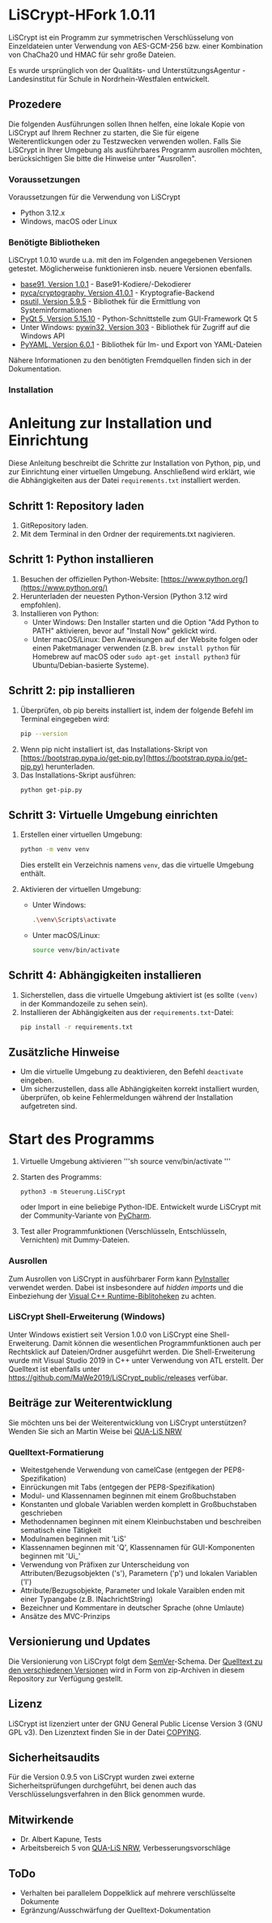 # LiSCrypt-HFork 1.0.11
LiSCrypt ist ein Programm zur symmetrischen Verschlüsselung von Einzeldateien unter Verwendung von AES-GCM-256 bzw. einer Kombination von ChaCha20 und HMAC für sehr große Dateien.

Es wurde ursprünglich von der Qualitäts- und UnterstützungsAgentur - Landesinstitut für Schule in Nordrhein-Westfalen entwickelt.

## Prozedere
Die folgenden Ausführungen sollen Ihnen helfen, eine lokale Kopie von LiSCrypt auf Ihrem Rechner zu starten, die Sie für eigene Weiterentlickungen oder zu Testzwecken verwenden wollen. Falls Sie LiSCrypt in Ihrer Umgebung als ausführbares Programm ausrollen möchten, berücksichtigen Sie bitte die Hinweise unter "Ausrollen".

### Voraussetzungen
Voraussetzungen für die Verwendung von LiSCrypt

* Python 3.12.x
* Windows, macOS oder Linux

### Benötigte Bibliotheken
LiSCrypt 1.0.10 wurde u.a. mit den im Folgenden angegebenen Versionen getestet. Möglicherweise funktionieren insb. neuere Versionen ebenfalls.

* [base91, Version 1.0.1](https://github.com/aberaud/base91-python) - Base91-Kodiere/-Dekodierer
* [pyca/cryptography, Version 41.0.1](https://cryptography.io/en/latest/) - Kryptografie-Backend
* [psutil, Version 5.9.5](https://psutil.readthedocs.io) - Bibliothek für die Ermittlung von Systeminformationen
* [PyQt 5, Version 5.15.10](https://riverbankcomputing.com/software/pyqt/intro) - Python-Schnittstelle zum GUI-Framework Qt 5
* Unter Windows: [pywin32, Version 303](https://github.com/mhammond/pywin32) - Bibliothek für Zugriff auf die Windows API
* [PyYAML, Version 6.0.1](https://pyyaml.org/) - Bibliothek für Im- und Export von YAML-Dateien

Nähere Informationen zu den benötigten Fremdquellen finden sich in der Dokumentation.

### Installation
# Anleitung zur Installation und Einrichtung

Diese Anleitung beschreibt die Schritte zur Installation von Python, pip, und zur Einrichtung einer virtuellen Umgebung. Anschließend wird erklärt, wie die Abhängigkeiten aus der Datei `requirements.txt` installiert werden.

## Schritt 1: Repository laden

1. GitRepository laden.
2. Mit dem Terminal in den Ordner der requirements.txt nagivieren.

## Schritt 1: Python installieren

1. Besuchen der offiziellen Python-Website: [https://www.python.org/](https://www.python.org/)
2. Herunterladen der neuesten Python-Version (Python 3.12 wird empfohlen).
3. Installieren von Python:
   - Unter Windows: Den Installer starten und die Option "Add Python to PATH" aktivieren, bevor auf "Install Now" geklickt wird.
   - Unter macOS/Linux: Den Anweisungen auf der Website folgen oder einen Paketmanager verwenden (z.B. `brew install python` für Homebrew auf macOS oder `sudo apt-get install python3` für Ubuntu/Debian-basierte Systeme).

## Schritt 2: pip installieren

1. Überprüfen, ob pip bereits installiert ist, indem der folgende Befehl im Terminal eingegeben wird:
   ```sh
   pip --version
   ```
2. Wenn pip nicht installiert ist, das Installations-Skript von [https://bootstrap.pypa.io/get-pip.py](https://bootstrap.pypa.io/get-pip.py) herunterladen.
3. Das Installations-Skript ausführen:
   ```sh
   python get-pip.py
   ```

## Schritt 3: Virtuelle Umgebung einrichten

1. Erstellen einer virtuellen Umgebung:
   ```sh
   python -m venv venv
   ```
   Dies erstellt ein Verzeichnis namens `venv`, das die virtuelle Umgebung enthält.

2. Aktivieren der virtuellen Umgebung:
   - Unter Windows:
     ```sh
     .\venv\Scripts\activate
     ```
   - Unter macOS/Linux:
     ```sh
     source venv/bin/activate
     ```

## Schritt 4: Abhängigkeiten installieren

1. Sicherstellen, dass die virtuelle Umgebung aktiviert ist (es sollte `(venv)` in der Kommandozeile zu sehen sein).
2. Installieren der Abhängigkeiten aus der `requirements.txt`-Datei:
   ```sh
   pip install -r requirements.txt
   ```

## Zusätzliche Hinweise

- Um die virtuelle Umgebung zu deaktivieren, den Befehl `deactivate` eingeben.
- Um sicherzustellen, dass alle Abhängigkeiten korrekt installiert wurden, überprüfen, ob keine Fehlermeldungen während der Installation aufgetreten sind.

# Start des Programms
1. Virtuelle Umgebung aktivieren
   '''sh
   source venv/bin/activate
   '''
   
2. Starten des Programms:
    ```
    python3 -m Steuerung.LiSCrypt
    ```
    oder Import in eine beliebige Python-IDE. Entwickelt wurde LiSCrypt mit der Community-Variante von [PyCharm](https://www.jetbrains.com/pycharm/download/).
    
3. Test aller Programmfunktionen (Verschlüsseln, Entschlüsseln, Vernichten) mit Dummy-Dateien.

### Ausrollen

Zum Ausrollen von LiSCrypt in ausführbarer Form kann [PyInstaller](https://www.pyinstaller.org/) verwendet werden. Dabei ist insbesondere auf *hidden imports* und die Einbeziehung der [Visual C++ Runtime-Biblitoheken](https://support.microsoft.com/de-de/help/2977003/the-latest-supported-visual-c-downloads) zu achten.

### LiSCrypt Shell-Erweiterung (Windows)

Unter Windows existiert seit Version 1.0.0 von LiSCrypt eine Shell-Erweiterung. Damit können die wesentlichen Programmfunktionen auch per Rechtsklick auf Dateien/Ordner ausgeführt werden. Die Shell-Erweiterung wurde mit Visual Studio 2019 in C++ unter Verwendung von ATL erstellt. Der Quelltext ist ebenfalls unter https://github.com/MaWe2019/LiSCrypt_public/releases verfübar.

## Beiträge zur Weiterentwicklung

Sie möchten uns bei der Weiterentwicklung von LiSCrypt unterstützen? Wenden Sie sich an Martin Weise bei [QUA-LiS NRW](https://www.qua-lis.nrw.de)

### Quelltext-Formatierung

* Weitestgehende Verwendung von camelCase (entgegen der PEP8-Spezifikation)
* Einrückungen mit Tabs (entgegen der PEP8-Spezifikation)
* Modul- und Klassennamen beginnen mit einem Großbuchstaben
* Konstanten und globale Variablen werden komplett in Großbuchstaben geschrieben
* Methodennamen beginnen mit einem Kleinbuchstaben und beschreiben sematisch eine Tätigkeit
* Modulnamen beginnen mit 'LiS'
* Klassennamen beginnen mit 'Q', Klassennamen für GUI-Komponenten beginnen mit 'Ui_'
* Verwendung von Präfixen zur Unterscheidung von Attributen/Bezugsobjekten ('s'), Parametern ('p') und lokalen Variablen ('l')
* Attribute/Bezugsobjekte, Parameter und lokale Varaiblen enden mit einer Typangabe (z.B. lNachrichtString)
* Bezeichner und Kommentare in deutscher Sprache (ohne Umlaute)
* Ansätze des MVC-Prinzips

## Versionierung und Updates

Die Versionierung von LiSCrypt folgt dem [SemVer](http://semver.org/)-Schema. Der [Quelltext zu den verschiedenen Versionen](https://github.com/MaWe2019/LiSCrypt_public/releases) wird in Form von zip-Archiven in diesem Repository zur Verfügung gestellt.


## Lizenz

LiSCrypt ist lizenziert unter der GNU General Public License Version 3 (GNU GPL v3). Den Lizenztext finden Sie in der Datei [COPYING](COPYING).

## Sicherheitsaudits

Für die Version 0.9.5 von LiSCrypt wurden zwei externe Sicherheitsprüfungen durchgeführt, bei denen auch das Verschlüsselungsverfahren in den Blick genommen wurde.

## Mitwirkende

* Dr. Albert Kapune, Tests
* Arbeitsbereich 5 von [QUA-LiS NRW](https://www.qua-lis.nrw.de), Verbesserungsvorschläge

## ToDo

* Verhalten bei parallelem Doppelklick auf mehrere verschlüsselte Dokumente
* Egränzung/Ausschwärfung der Quelltext-Dokumentation